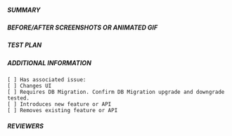 <!--
Licensed to the Apache Software Foundation (ASF) under one
or more contributor license agreements.  See the NOTICE file
distributed with this work for additional information
regarding copyright ownership.  The ASF licenses this file
to you under the Apache License, Version 2.0 (the
"License"); you may not use this file except in compliance
with the License.  You may obtain a copy of the License at

  http://www.apache.org/licenses/LICENSE-2.0

Unless required by applicable law or agreed to in writing,
software distributed under the License is distributed on an
"AS IS" BASIS, WITHOUT WARRANTIES OR CONDITIONS OF ANY
KIND, either express or implied.  See the License for the
specific language governing permissions and limitations
under the License.
-->
##### SUMMARY
<!--- Describe the change below, including rationale and design decisions -->

##### BEFORE/AFTER SCREENSHOTS OR ANIMATED GIF
<!--- Skip this if not applicable -->

##### TEST PLAN
<!--- What steps were taken to verify -->

<!--- What tests were added to catch this bug in the future -->

##### ADDITIONAL INFORMATION
<!--- HINT: Include "Fixes #nnn" if you are fixing an existing issue -->
<!--- Check any relevant boxes with "x" -->
    [ ] Has associated issue:
    [ ] Changes UI
    [ ] Requires DB Migration. Confirm DB Migration upgrade and downgrade tested.
    [ ] Introduces new feature or API
    [ ] Removes existing feature or API

##### REVIEWERS

